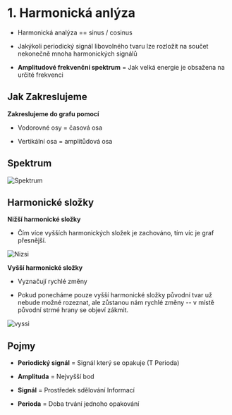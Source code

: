# 1. Harmonická anlýza

* Harmonická analýza == sinus / cosinus

* Jakýkoli periodický signál libovolného tvaru lze rozložit na součet nekonečně mnoha harmonických signálů

* **Amplitudové frekvenční spektrum** = Jak velká energie je obsažena na určité frekvenci

## Jak Zakreslujeme

**Zakreslujeme do grafu pomocí**

* Vodorovné osy = časová osa

* Vertikální osa = amplitůdová osa<br>

## Spektrum

![Spektrum](https://i.imgur.com/gNWNDcR.png)


## Harmonické složky

**Nižší harmonické složky**

* Čím více vyšších harmonických složek je zachováno, tím víc je graf přesnější.

![Nizsi](https://i.imgur.com/xo9awAo.png)

**Vyšší harmonické složky**

* Vyznačují rychlé změny

* Pokud ponecháme pouze vyšší harmonické složky původní tvar už nebude možné rozeznat, ale zůstanou nám rychlé změny -- v místě původní strmé hrany se objeví zákmit.

![vyssi](https://i.imgur.com/guMidqQ.png)


## Pojmy

* **Periodický signál** = Signál který se opakuje (T Perioda)

* **Amplituda** = Nejvyšší bod 

* **Signál** = Prostředek sdělování Informací

* **Perioda** = Doba trvání jednoho opakování